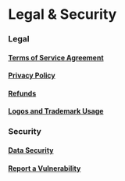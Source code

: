 # Legal & Security

### Legal

#### [Terms of Service Agreement](/legal/terms-of-service)

#### [Privacy Policy](/legal/privacy-policy)

#### [Refunds](/legal/refunds)

#### [Logos and Trademark Usage](/legal/logos-and-trademark-usage)


### Security

#### [Data Security](/legal/data-security)

#### [Report a Vulnerability ](/legal/report-vulnerability)

